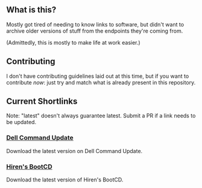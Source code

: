 ## What is this?
Mostly got tired of needing to know links to software, but
didn't want to archive older versions of stuff from the
endpoints they're coming from.

(Admittedly, this is mostly to make life at work easier.)

## Contributing
I don't have contributing guidelines laid out at this time,
but if you want to contribute *now*: just try and match
what is already present in this repository.

## Current Shortlinks
Note: "latest" doesn't always guarantee latest. Submit a PR
if a link needs to be updated.

### [Dell Command Update](https://shrtlnk.win/dcu)
Download the latest version on Dell Command Update.

### [Hiren's BootCD](https://shrtlnk.win/hirens)
Download the latest version of Hiren's BootCD.